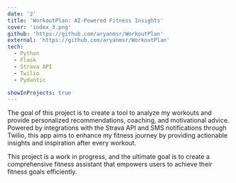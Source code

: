 ```yaml
---
date: '2'
title: 'WorkoutPlan: AI-Powered Fitness Insights'
cover: 'index_3.png'
github: 'https://github.com/aryanmsr/WorkoutPlan'
external: 'https://github.com/aryanmsr/WorkoutPlan'
tech:
  - Python
  - Flask
  - Strava API
  - Twilio
  - Pydantic

showInProjects: true
---
```


The goal of this project is to create a tool to analyze my workouts and provide personalized recommendations, coaching, and motivational advice. Powered by integrations with the Strava API and SMS notifications through Twilio, this app aims to enhance my fitness journey by providing actionable insights and inspiration after every workout.

This project is a work in progress, and the ultimate goal is to create a comprehensive fitness assistant that empowers users to achieve their fitness goals efficiently.
